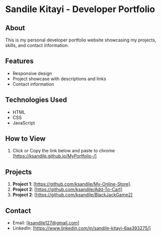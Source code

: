 # Sandile Kitayi - Developer Portfolio

## About
This is my personal developer portfolio website showcasing my projects, skills, and contact information.

## Features
- Responsive design
- Project showcase with descriptions and links
- Contact information

## Technologies Used
- HTML
- CSS
- JavaScript

## How to View
1. Click or Copy the link below and paste to chrome
   [https://ksandile.github.io/MyPortfolio-/]

## Projects
1. **Project 1**: [https://github.com/ksandile/My-Online-Store].
2. **Project 2**: [https://github.com/ksandile/Add-To-Cart]
3. **Project 2**: [https://github.com/ksandile/BlackJackGame2]

## Contact
- Email: [ksandile127@gmail.com]
- LinkedIn: [https://www.linkedin.com/in/sandile-kitayi-6aa393275/]
